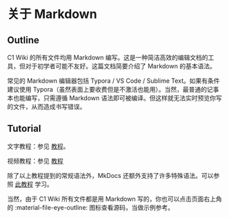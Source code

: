 # 关于 Markdown

## Outline

C1 Wiki 的所有文件均用 Markdown 编写。这是一种简洁高效的编辑文档的工具，但对于初学者可能不友好。这篇文档简要介绍了 Markdown 的基本语法。

常见的 Markdown 编辑器包括 Typora / VS Code / Sublime Text。如果有条件建议使用 Typora（虽然表面上要收费但是不激活也能用）。当然，最普通的记事本也能编写，只需遵循 Markdown 语法即可被编译。但这样就无法实时预览你写的文件，从而造成书写错误。

## Tutorial

文字教程：参见 [教程](https://markdown.com.cn/cheat-sheet.html#%E6%80%BB%E8%A7%88)。

视频教程：参见 [教程](https://b23.tv/0fYrwPV)

除了以上教程提到的常规语法外，MkDocs 还额外支持了许多特殊语法。可以参照 [此教程](https://squidfunk.github.io/mkdocs-material/reference/) 学习。

当然，由于 C1 Wiki 所有文件都是用 Markdown 写的，你也可以点击页面右上角的 :material-file-eye-outline: 图标查看源码，当做示例参考。
